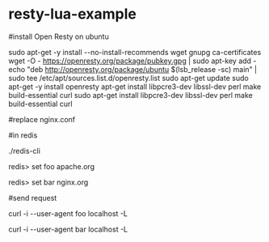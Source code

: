 # resty-lua-example

#install Open Resty on ubuntu

sudo apt-get -y install --no-install-recommends wget gnupg ca-certificates
wget -O - https://openresty.org/package/pubkey.gpg | sudo apt-key add -
echo "deb http://openresty.org/package/ubuntu $(lsb_release -sc) main" 	| sudo tee /etc/apt/sources.list.d/openresty.list
sudo apt-get update
sudo apt-get -y install openresty
apt-get install libpcre3-dev 	libssl-dev perl make build-essential curl
sudo apt-get install libpcre3-dev 	libssl-dev perl make build-essential curl

#replace nginx.conf


#in redis 

./redis-cli

   redis> set foo apache.org

   redis> set bar nginx.org

#send request 

curl -i --user-agent foo localhost -L

curl -i --user-agent bar localhost -L
